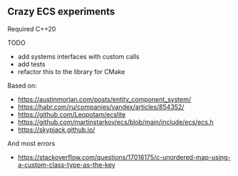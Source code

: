 ## Crazy ECS experiments

Required C++20

TODO
- add systems interfaces with custom calls
- add tests
- refactor this to the library for CMake

Based on:
- https://austinmorlan.com/posts/entity_component_system/
- https://habr.com/ru/companies/yandex/articles/854352/
- https://github.com/Leopotam/ecslite
- https://github.com/martinstarkov/ecs/blob/main/include/ecs/ecs.h
- https://skypjack.github.io/

And most errors
- https://stackoverflow.com/questions/17016175/c-unordered-map-using-a-custom-class-type-as-the-key

